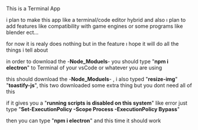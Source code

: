 This is a Terminal App

i plan to make this app like a terminal/code editor hybrid and also ı plan to add features like compatibility with game engines or some programs like blender ect...

for now it is realy does nothing but in the feature ı hope it will do all the things i tell about

in order to download the -**Node_Moduels**- you should type "**npm i electron**" to Terminal of your vsCode or whatever you are using

this should download the -**Node_Moduels**- , i also typed "**resize-img**" "**toastify-js**", this two downloaded some extra thing but you dont need all of this 

if it gives you a "**running scripts is disabled on this system**" like error just type "**Set-ExecutionPolicy -Scope Process -ExecutionPolicy Bypass**"

then you can type "**npm i electron**" and this time it should work
